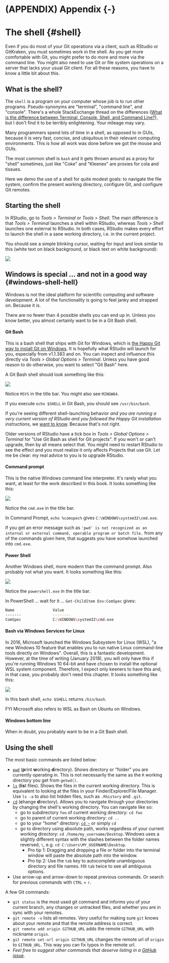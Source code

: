 # (APPENDIX) Appendix {-}

# The shell {#shell}

Even if you do most of your Git operations via a client, such as RStudio or GitKraken, you must sometimes work in the shell. As you get more comfortable with Git, you might prefer to do more and more via the command line. You might also need to use Git or file system operations on a server that lacks your usual Git client. For all these reasons, you have to know a little bit about this.

## What is the shell?

The `shell` is a program on your computer whose job is to run other programs. Pseudo-synonyms are "terminal", "command line", and "console". There's a whole StackExchange thread on the differences ([What is the difference between Terminal, Console, Shell, and Command Line?](https://askubuntu.com/questions/506510/what-is-the-difference-between-terminal-console-shell-and-command-line)), but I don't find it to be terribly enlightening. Your mileage may vary.

Many programmers spend lots of time in a shell, as opposed to in GUIs, because it is very fast, concise, and ubiquitous in their relevant computing environments. This is how all work was done before we got the mouse and GUIs.

The most common shell is `bash` and it gets thrown around as a proxy for "shell" sometimes, just like "Coke" and "Kleenex" are proxies for cola and tissues.

Here we demo the use of a shell for quite modest goals: to navigate the file system, confirm the present working directory, configure Git, and configure Git remotes.

## Starting the shell

In RStudio, go to *Tools > Terminal* or *Tools > Shell*. The main difference is that *Tools > Terminal* launches a shell within RStudio, whereas *Tools > Shell* launches one external to RStudio. In both cases, RStudio makes every effort to launch the shell in a sane working directory, i.e. in the current project.

You should see a simple blinking cursor, waiting for input and look similar to this (white text on black background, or black text on white background):

<!-- why can bookdown not find this?!?
![](http://upload.wikimedia.org/wikipedia/commons/thumb/e/e7/Bash_screenshot.png/440px-Bash_screenshot.png)
-->

![](img/440px-Bash_screenshot.png)

## Windows is special ... and not in a good way {#windows-shell-hell}

Windows is not the ideal platform for scientific computing and software development. A lot of the functionality is going to feel janky and strapped on. Because it is.

There are no fewer than 4 possible shells you can end up in. Unless you know better, you almost certainly want to be in a Git Bash shell.

#### Git Bash

This is a bash shell that ships with Git for Windows, which is [the Happy Git way to install Git on Windows](#install-git-windows). It is hopefully what RStudio will launch for you, especially from v1.1.383 and on. You can inspect and influence this directly via *Tools > Global Options > Terminal*. Unless you have good reason to do otherwise, you want to select "Git Bash" here.

A Git Bash shell should look something like this:

![](img/2018-01-15_git-bash.png)

Notice `MSYS` in the title bar. You might also see `MINGW64`.

If you execute `echo $SHELL` in Git Bash, you should see `/usr/bin/bash`.

If you're seeing different shell-launching behavior *and you are running a very current version of RStudio and you followed the Happy Git installation instructions*, we [want to know](https://github.com/jennybc/happy-git-with-r/issues). Because that's not right.

Older versions of RStudio have a tick box in *Tools > Global Options > Terminal* for "Use Git Bash as shell for Git projects". If you won't or can't upgrade, then by all means select that. You might need to restart RStudio to see the effect and you must realize it only affects Projects that use Git. Let me be clear: my real advice to you is to upgrade RStudio.

#### Command prompt

This is the native Windows command line interpreter. It's rarely what you want, at least for the work described in this book. It looks something like this:

![](img/2018-01-15_command-prompt.png)

Notice the `cmd.exe` in the title bar.

In Command Prompt, `echo %comspec%` gives `C:\WINDOWS\system32\cmd.exe`.

If you get an error message such as `'pwd' is not recognized as an internal or external command, operable program or batch file.` from any of the commands given here, that suggests you have somehow launched into `cmd.exe`. 

#### Power Shell

Another Windows shell, more modern than the command prompt. Also probably not what you want. It looks something like this:

![](img/2018-01-15_power-shell.png)

Notice the `powershell.exe` in the title bar.

In PowerShell ... wait for it ... `Get-ChildItem Env:ComSpec` gives:

``` bash
Name                 Value
-------              --------
ComSpec              C:\WINDOWS\system32\cmd.exe
```

#### Bash via Windows Services for Linux

In 2016, Microsoft launched the Windows Subsystem for Linux (WSL), "a new Windows 10 feature that enables you to run native Linux command-line tools directly on Windows". Overall, this is a fantastic development. However, at the time of writing (January 2018), you will only have this if you're running Windows 10 64-bit and have chosen to install the optional WSL system component. Therefore, I expect only keeners to have this and, in that case, you probably don't need this chapter. It looks something like this:

![](img/2018-01-15_bash-windows-services-for-linux.png)

In this bash shell, `echo $SHELL` returns `/bin/bash`.

FYI Microsoft also refers to WSL as Bash on Ubuntu on Windows.

#### Windows bottom line

When in doubt, you probably want to be in a Git Bash shell.

## Using the shell

The most basic commands are listed below:

* [`pwd`](https://en.wikipedia.org/wiki/Pwd) (**p**rint **w**orking **d**irectory). Shows directory or "folder" you are currently operating in. This is not necessarily the same as the `R` working directory you get from `getwd()`.
* [`ls`](https://en.wikipedia.org/wiki/Ls) (**l**i**s**t files). Shows the files in the current working directory. This is equivalent to looking at the files in your Finder/Explorer/File Manager. Use `ls -a` to also list hidden files, such as `.Rhistory` and `.git`.
* [`cd`](https://en.wikipedia.org/wiki/Cd_(command)) (**c**hange **d**irectory). Allows you to navigate through your directories by changing the shell's working directory. You can navigate like so:
  - go to subdirectory `foo` of current working directory: `cd foo`
  - go to parent of current working directory: `cd ..`
  - go to your "home" directory: [`cd ~`](http://tilde.club/~ford/tildepoint.jpg) or simply `cd`
  - go to directory using absolute path, works regardless of your current working directory: `cd /home/my_username/Desktop`. Windows uses a slightly different syntax with the slashes between the folder names reversed, `\`, e.g. `cd C:\Users\MY_USERNAME\Desktop`.
    * Pro tip 1: Dragging and dropping a file or folder into the terminal window will paste the absolute path into the window.
    * Pro tip 2: Use the `tab` key to autocomplete unambiguous directory and file names. Hit `tab` twice to see all ambiguous options.
* Use arrow-up and arrow-down to repeat previous commands. Or search for previous commands with `CTRL` + `r`.
    
A few Git commands:

* `git status` is the most used git command and informs you of your current branch,  any changes or untracked files, and whether you are in sync with your remotes.
* `git remote -v` lists all remotes. Very useful for making sure `git` knows about your remote and that the remote address is correct.
* `git remote add origin GITHUB_URL` adds the remote `GITHUB_URL` with nickname `origin`.
* `git remote set-url origin GITHUB_URL` changes the remote url of `origin` to `GITHUB_URL`. This way you can fix typos in the remote url.
* *Feel free to suggest other commands that deserve listing in a [GitHub issue](https://github.com/jennybc/happy-git-with-r/issues).*
